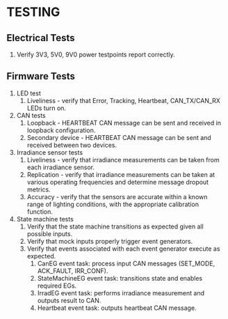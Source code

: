 # TESTING

## Electrical Tests

1. Verify 3V3, 5V0, 9V0 power testpoints report correctly.

## Firmware Tests

1. LED test
   1. Liveliness - verify that Error, Tracking, Heartbeat, CAN_TX/CAN_RX LEDs turn on. 
2. CAN tests
   1. Loopback - HEARTBEAT CAN message can be sent and received in loopback configuration.
   2. Secondary device - HEARTBEAT CAN message can be sent and received between
      two devices.
3. Irradiance sensor tests
   1. Liveliness - verify that irradiance measurements can be taken from each
      irradiance sensor.  
   2. Replication - verify that irradiance measurements can be taken at various
      operating frequencies and determine message dropout metrics. 
   3. Accuracy - verify that the sensors are accurate within a known range of
      lighting conditions, with the appropriate calibration function. 
4. State machine tests
   1. Verify that the state machine transitions as expected given all possible inputs.
   2. Verify that mock inputs properly trigger event generators.
   3. Verify that events associated with each event generator execute as expected.
      1. CanEG event task: process input CAN messages (SET_MODE, ACK_FAULT, IRR_CONF).
      2. StateMachineEG event task: transitions state and enables required EGs.
      3. IrradEG event task: performs irradiance measurement and outputs result
         to CAN.
      4. Heartbeat event task: outputs heartbeat CAN message.
